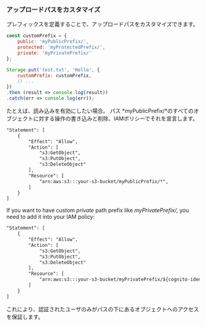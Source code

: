 ### アップロードパスをカスタマイズ

プレフィックスを定義することで、アップロードパスをカスタマイズできます。

```javascript
const customPrefix = {
    public: 'myPublicPrefix/',
    protected: 'myProtectedPrefix/',
    private: 'myPrivatePrefix/'
};

Storage.put('test.txt', 'Hello', {
    customPrefix: customPrefix,
    // ...
})
.then (result => console.log(result))
.catch(err => console.log(err));
```

たとえば、読み込みを有効にしたい場合。 パス *myPublicPrefix/*のすべてのオブジェクトに対する操作の書き込みと削除、IAMポリシーでそれを宣言します。

```xml
"Statement": [
    {
        "Effect": "Allow",
        "Action": [
            "s3:GetObject",
            "s3:PutObject",
            "s3:DeleteObject"
        ],
        "Resource": [
            "arn:aws:s3:::your-s3-bucket/myPublicPrefix/*",
        ]
    }
]
```

If you want to have custom *private* path prefix like *myPrivatePrefix/*, you need to add it into your IAM policy:
```xml
"Statement": [
    {
        "Effect": "Allow",
        "Action": [
            "s3:GetObject",
            "s3:PutObject",
            "s3:DeleteObject"
        ],
        "Resource": [
            "arn:aws:s3:::your-s3-bucket/myPrivatePrefix/${cognito-identity.amazonaws.com:sub}/*"
        ]
    }
]
```
これにより、認証されたユーザのみがパスの下にあるオブジェクトへのアクセスを保証します。